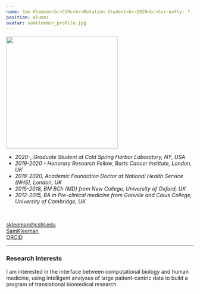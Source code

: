 ```yaml
---
name: Sam Kleeman<br>CSHL<br>Rotation Student<br>2020<br>Currently: ?
position: alumni
avatar: samkleeman_profile.jpg
---
```


<img width="300" src="{{site.baseurl}}/images/people/{{page.avatar}}" data-action="zoom">
<br>

- _2020-, Graduate Student at Cold Spring Harbor Laboratory, NY, USA_ <br>
- _2019-2020 - Honorary Research Fellow, Barts Cancer Institute, London, UK_ <br>
- _2018-2020, Academic Foundation Doctor at National Health Service (NHS), London, UK_ <br>
- _2015-2018, BM BCh (MD) from New College, University of Oxford, UK_ <br>
- _2012-2015, BA in Pre-clinical medicine from Gonville and Caius College, University of Cambridge, UK_ <br>
<br>

<a href="mailto:skleeman@cshl.edu"><i class="fa fa-envelope-o"></i> skleeman@cshl.edu</a><br>
<a href="https://www.linkedin.com/in/sam-kleeman-761025122/"><i class="fa fa-linkedin-square"></i> SamKleeman</a><br>
<a href="http://orcid.org/0000-0003-1720-8804"><i class="fab fa-orcid"></i> ORCID </a><br>

<hr>

### Research Interests

I am interested in the interface between computational biology and human medicine, using intelligent analyses of large patient-centric data to build a program of translational biomedical research.
<br>
<br>
<br>

&nbsp;
&nbsp;
&nbsp;
&nbsp;
&nbsp;
&nbsp;
&nbsp;
&nbsp;
&nbsp;
&nbsp;
&nbsp;
&nbsp;
&nbsp;
&nbsp;
&nbsp;
&nbsp;
&nbsp;
&nbsp;
&nbsp;
&nbsp;
&nbsp;
&nbsp;
&nbsp;
&nbsp;

